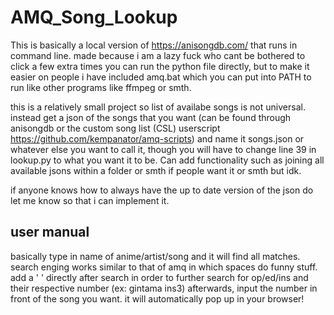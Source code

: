 # AMQ_Song_Lookup
This is basically a local version of https://anisongdb.com/ that runs in command line. 
made because i am a lazy fuck who cant be bothered to click a few extra times
you can run the python file directly, but to make it easier on people i have included amq.bat which you can put into PATH to run like other programs like ffmpeg or smth. 

this is a relatively small project so list of availabe songs is not universal. instead get a json of the songs that you want (can be found through anisongdb or the custom song list (CSL) userscript https://github.com/kempanator/amq-scripts) and name it songs.json or whatever else you want to call it, though you will have to change line 39 in lookup.py to what you want it to be. Can add functionality such as joining all available jsons within a folder or smth if people want it or smth but idk. 

if anyone knows how to always have the up to date version of the json do let me know so that i can implement it.

## user manual
basically type in name of anime/artist/song and it will find all matches. search enging works similar to that of amq in which spaces do funny stuff. 
add a ' ' directly after search in order to further search for op/ed/ins and their respective number (ex: gintama ins3)
afterwards, input the number in front of the song you want. it will automatically pop up in your browser!
